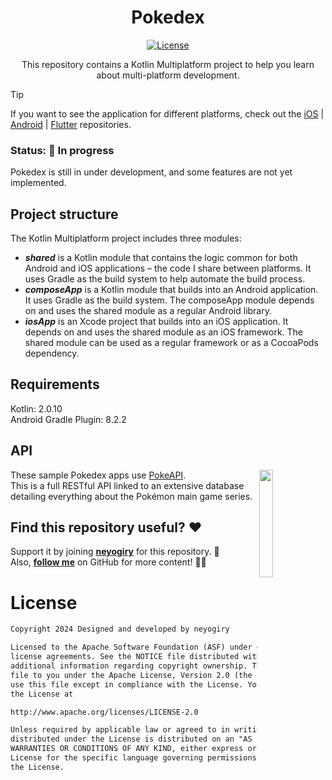 <h1 align="center">Pokedex</h1>

<p align="center">
  <a href="https://opensource.org/licenses/Apache-2.0"><img alt="License" src="https://img.shields.io/badge/License-Apache%202.0-blue.svg"/></a>
</p>

<p align="center">
This repository contains a Kotlin Multiplatform project to help you learn about multi-platform development.

> [!TIP]
> If you want to see the application for different platforms, check out the [iOS](https://github.com/neyogiry/iOS-Pokedex) | [Android](https://github.com/neyogiry/Android-Pokedex) | [Flutter](https://github.com/neyogiry/Flutter-Pokedex) repositories.

### Status: 🚧 In progress
Pokedex is still in under development, and some features are not yet implemented.

## Project structure
The Kotlin Multiplatform project includes three modules:
- ***shared*** is a Kotlin module that contains the logic common for both Android and iOS applications – the code I share between platforms. It uses Gradle as the build system to help automate the build process.
- ***composeApp*** is a Kotlin module that builds into an Android application. It uses Gradle as the build system. The composeApp module depends on and uses the shared module as a regular Android library.
- ***iosApp*** is an Xcode project that builds into an iOS application. It depends on and uses the shared module as an iOS framework. The shared module can be used as a regular framework or as a CocoaPods dependency.

## Requirements
Kotlin: 2.0.10 <br>
Android Gradle Plugin: 8.2.2 <br>

## API
<img src="https://user-images.githubusercontent.com/24237865/83422649-d1b1d980-a464-11ea-8c91-a24fdf89cd6b.png" align="right" width="21%"/>

These sample Pokedex apps use [PokeAPI](https://pokeapi.co/).<br>
This is a full RESTful API linked to an extensive database detailing everything about the Pokémon main game series.

## Find this repository useful? ♥️
Support it by joining __[neyogiry](https://github.com/neyogiry/KMM-Pokedex/stargazers)__ for this repository. 🌟 <br>
Also, __[follow me](https://github.com/neyogiry)__ on GitHub for more content! 👨‍💻

# License
```xml
Copyright 2024 Designed and developed by neyogiry

Licensed to the Apache Software Foundation (ASF) under one or more contributor
license agreements. See the NOTICE file distributed with this work for
additional information regarding copyright ownership. The ASF licenses this
file to you under the Apache License, Version 2.0 (the "License"); you may not
use this file except in compliance with the License. You may obtain a copy of
the License at

http://www.apache.org/licenses/LICENSE-2.0

Unless required by applicable law or agreed to in writing, software
distributed under the License is distributed on an "AS IS" BASIS, WITHOUT
WARRANTIES OR CONDITIONS OF ANY KIND, either express or implied. See the
License for the specific language governing permissions and limitations under
the License.
```

